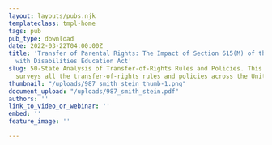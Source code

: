```yaml
---
layout: layouts/pubs.njk
templateclass: tmpl-home
tags: pub
pub_type: download
date: 2022-03-22T04:00:00Z
title: 'Transfer of Parental Rights: The Impact of Section 615(M) of the Individuals
  with Disabilities Education Act'
slug: 50-State Analysis of Transfer-of-Rights Rules and Policies. This in-depth article
  surveys all the transfer-of-rights rules and policies across the United States.
thumbnail: "/uploads/987_smith_stein_thumb-1.png"
document_upload: "/uploads/987_smith_stein.pdf"
authors: ''
link_to_video_or_webinar: ''
embed: ''
feature_image: ''

---
```

